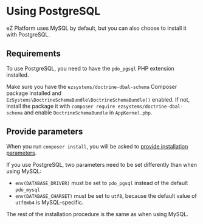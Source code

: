 # Using PostgreSQL

eZ Platform uses MySQL by default, but you can also choose to install it with PostgreSQL.

## Requirements

To use PostgreSQL, you need to have the `pdo_pgsql` PHP extension installed.

Make sure you have the `ezsystems/doctrine-dbal-schema` Composer package installed
and `EzSystems\DoctrineSchemaBundle\DoctrineSchemaBundle()` enabled.
If not, install the package it with `composer require ezsystems/doctrine-dbal-schema`
and enable `DoctrineSchemaBundle` in `AppKernel.php`.

## Provide parameters

When you run `composer install`, you will be asked to [provide installation parameters](../getting_started/install_ez_platform.md#provide-installation-parameters).

If you use PostgreSQL, two parameters need to be set differently than when using MySQL:

- `env(DATABASE_DRIVER)` must be set to `pdo_pgsql` instead of the default `pdo_mysql`
- `env(DATABASE_CHARSET)` must be set to `utf8`, because the default value of `utf8mb4` is MySQL-specific.

The rest of the installation procedure is the same as when using MySQL.
